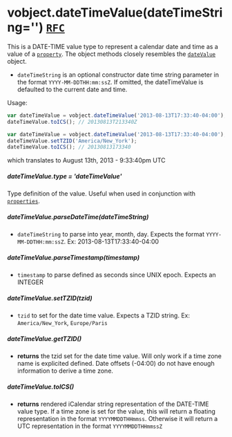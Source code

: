 # vobject.dateTimeValue(dateTimeString='') [`RFC`](http://tools.ietf.org/html/rfc5545#section-3.3.5)

This is a DATE-TIME value type to represent a calendar date and time as a value of a [`property`](./property.md). The object methods closely resembles the [`dateValue`](./dateValue.md) object.

- `dateTimeString` is an optional constructor date time string parameter in the format `YYYY-MM-DDTHH:mm:ssZ`. If omitted, the dateTimeValue is defaulted to the current date and time.

Usage:

```js
var dateTimeValue = vobject.dateTimeValue('2013-08-13T17:33:40-04:00');
dateTimeValue.toICS(); // 20130813T213340Z

var dateTimeValue = vobject.dateTimeValue('2013-08-13T17:33:40-04:00');
dateTimeValue.setTZID('America/New_York');
dateTimeValue.toICS(); // 20130813173340
```

which translates to August 13th, 2013 - 9:33:40pm UTC

##### dateTimeValue.type = 'dateTimeValue'
Type definition of the value. Useful when used in conjunction with [`properties`](./property.md).

##### dateTimeValue.parseDateTime(dateTimeString)

- `dateTimeString` to parse into year, month, day. Expects the format `YYYY-MM-DDTHH:mm:ssZ`. Ex: 2013-08-13T17:33:40-04:00

##### dateTimeValue.parseTimestamp(timestamp)

- `timestamp` to parse defined as seconds since UNIX epoch. Expects an INTEGER

##### dateTimeValue.setTZID(tzid)

- `tzid` to set for the date time value. Expects a TZID string. Ex: `America/New_York`, `Europe/Paris`

##### dateTimeValue.getTZID()

- **returns** the tzid set for the date time value. Will only work if a time zone name is explicited defined. Date offsets (-04:00) do not have enough information to derive a time zone.

##### dateTimeValue.toICS()

- **returns** rendered iCalendar string representation of the DATE-TIME value type. If a time zone is set for the value, this will return a floating representation in the format `YYYYMMDDTHHmmss`. Otherwise it will return a UTC representation in the format `YYYYMMDDTHHmmssZ`
